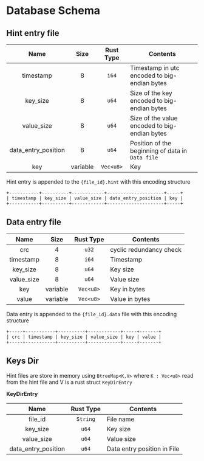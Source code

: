 # Database Schema
## Hint entry file
**Name**|**Size**|**Rust Type**|**Contents**
:-----:|:-----:|:-----:|-----
timestamp|8| `i64`| Timestamp in utc encoded to big-endian bytes
key_size| 8| `u64`| Size of the key encoded to big-endian bytes
value_size|8| `u64`| Size of the value encoded to big-endian bytes
data_entry_position| 8| `u64`| Position of the beginning of data in `Data file`
key|variable| `Vec<u8>`| Key


Hint entry is appended to the `{file_id}.hint` with this encoding structure

```
+-----------+----------+------------+---------------------+-----+
| timestamp | key_size | value_size | data_entry_position | key |
+-----------+----------+------------+---------------------+-----+
```


## Data entry file
| **Name**    | **Size**   | **Rust Type**  | **Contents**            |
|:-----------:|:----------:|:--------------:|-------------------------|
| crc         | 4          | `u32`          | cyclic redundancy check |
| timestamp   | 8          | `i64`          | Timestamp               |
| key_size    | 8          | `u64`          | Key size                |
| value_size  | 8          | `u64`          | Value size              |
| key         | variable   | `Vec<u8>`      | Key in bytes            |
| value       | variable   | `Vec<u8>`      | Value in bytes          |

Data entry is appended to the `{file_id}.data` file with this encoding structure
```
+-----+-----------+----------+------------+-----+-------+
| crc | timestamp | key_size | value_size | key | value |
+-----+-----------+----------+------------+-----+-------+
```

## Keys Dir
Hint files are store in memory using `BtreeMap<K,V>`
where `K : Vec<u8>` read from the hint file and V is a rust struct `KeyDirEntry` 

**KeyDirEntry**

| Name                | Rust Type | Contents                    |
|:-------------------:|:---------:|-----------------------------|
| file_id             | `String`  | File name                   |
| key_size            | `u64`     | Key size                    |
| value_size          | `u64`     | Value size                  |
| data_entry_position | `u64`     | Data entry position in File |
